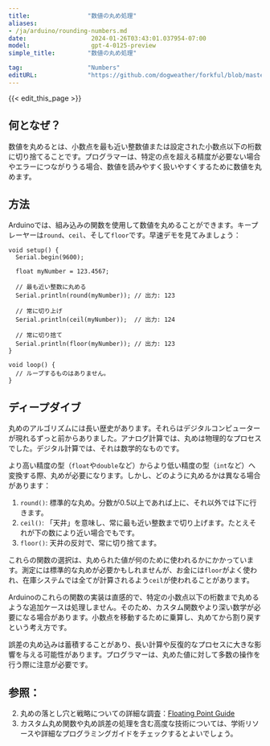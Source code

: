 ```yaml
---
title:                "数値の丸め処理"
aliases:
- /ja/arduino/rounding-numbers.md
date:                  2024-01-26T03:43:01.037954-07:00
model:                 gpt-4-0125-preview
simple_title:         "数値の丸め処理"

tag:                  "Numbers"
editURL:              "https://github.com/dogweather/forkful/blob/master/content/ja/arduino/rounding-numbers.md"
---
```


{{< edit_this_page >}}

## 何となぜ？
数値を丸めるとは、小数点を最も近い整数値または設定された小数点以下の桁数に切り捨てることです。プログラマーは、特定の点を超える精度が必要ない場合やエラーにつながりうる場合、数値を読みやすく扱いやすくするために数値を丸めます。

## 方法
Arduinoでは、組み込みの関数を使用して数値を丸めることができます。キープレーヤーは`round`、`ceil`、そして`floor`です。早速デモを見てみましょう：

```arduino
void setup() {
  Serial.begin(9600);
  
  float myNumber = 123.4567;

  // 最も近い整数に丸める
  Serial.println(round(myNumber)); // 出力: 123

  // 常に切り上げ
  Serial.println(ceil(myNumber));  // 出力: 124

  // 常に切り捨て
  Serial.println(floor(myNumber)); // 出力: 123
}

void loop() {
  // ループするものはありません。
}
```

## ディープダイブ
丸めのアルゴリズムには長い歴史があります。それらはデジタルコンピューターが現れるずっと前からありました。アナログ計算では、丸めは物理的なプロセスでした。デジタル計算では、それは数学的なものです。

より高い精度の型（`float`や`double`など）からより低い精度の型（`int`など）へ変換する際、丸めが必要になります。しかし、どのように丸めるかは異なる場合があります：

1. `round()`: 標準的な丸め。分数が0.5以上であれば上に、それ以外では下に行きます。
2. `ceil()`: 「天井」を意味し、常に最も近い整数まで切り上げます。たとえそれが下の数により近い場合でもです。
3. `floor()`: 天井の反対で、常に切り捨てます。

これらの関数の選択は、丸められた値が何のために使われるかにかかっています。測定には標準的な丸めが必要かもしれませんが、お金には`floor`がよく使われ、在庫システムでは全てが計算されるよう`ceil`が使われることがあります。

Arduinoのこれらの関数の実装は直感的で、特定の小数点以下の桁数まで丸めるような追加ケースは処理しません。そのため、カスタム関数やより深い数学が必要になる場合があります。小数点を移動するために乗算し、丸めてから割り戻すという考え方です。

誤差の丸め込みは蓄積することがあり、長い計算や反復的なプロセスに大きな影響を与える可能性があります。プログラマーは、丸めた値に対して多数の操作を行う際に注意が必要です。

## 参照：
2. 丸めの落とし穴と戦略についての詳細な調査：[Floating Point Guide](https://floating-point-gui.de/)
3. カスタム丸め関数や丸め誤差の処理を含む高度な技術については、学術リソースや詳細なプログラミングガイドをチェックするとよいでしょう。
